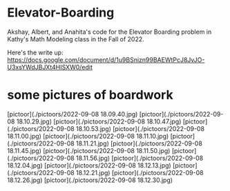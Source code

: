# Elevator-Boarding
Akshay, Albert, and Anahita's code for the Elevator Boarding problem in Kathy's Math Modeling class in the Fall of 2022.

Here's the write up: https://docs.google.com/document/d/1u9BSnizn99BAEWtPcJ8JvJO-U3xsYWdJBJXt4HISXW0/edit


# some pictures of boardwork

[pictoor](./pictoors/2022-09-08 18.09.40.jpg)
[pictoor](./pictoors/2022-09-08 18.10.29.jpg)
[pictoor](./pictoors/2022-09-08 18.10.47.jpg)
[pictoor](./pictoors/2022-09-08 18.10.53.jpg)
[pictoor](./pictoors/2022-09-08 18.11.00.jpg)
[pictoor](./pictoors/2022-09-08 18.11.10.jpg)
[pictoor](./pictoors/2022-09-08 18.11.21.jpg)
[pictoor](./pictoors/2022-09-08 18.11.45.jpg)
[pictoor](./pictoors/2022-09-08 18.11.50.jpg)
[pictoor](./pictoors/2022-09-08 18.11.56.jpg)
[pictoor](./pictoors/2022-09-08 18.12.04.jpg)
[pictoor](./pictoors/2022-09-08 18.12.13.jpg)
[pictoor](./pictoors/2022-09-08 18.12.21.jpg)
[pictoor](./pictoors/2022-09-08 18.12.26.jpg)
[pictoor](./pictoors/2022-09-08 18.12.30.jpg)
